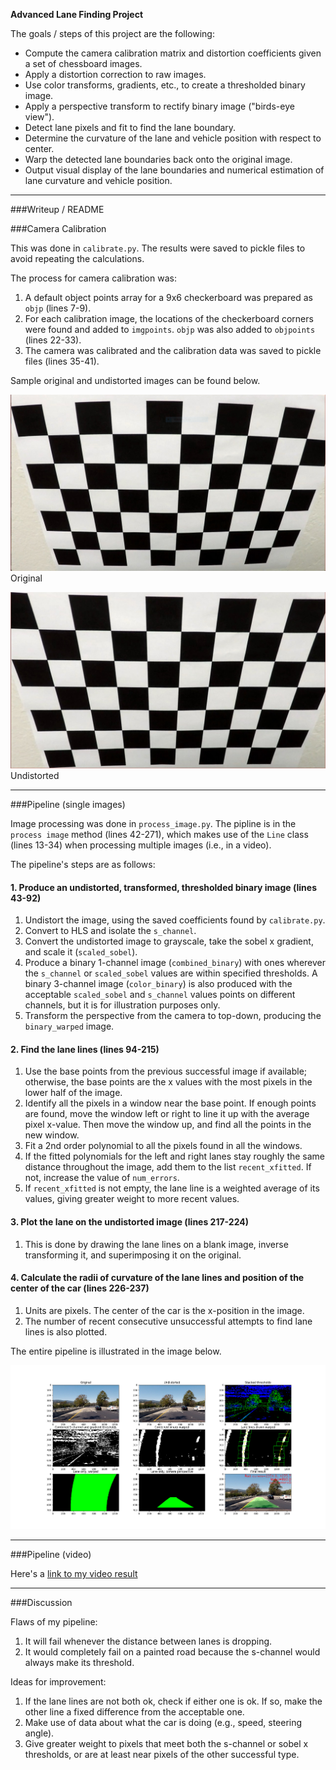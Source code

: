 **Advanced Lane Finding Project**

The goals / steps of this project are the following:

* Compute the camera calibration matrix and distortion coefficients given a set of chessboard images.
* Apply a distortion correction to raw images.
* Use color transforms, gradients, etc., to create a thresholded binary image.
* Apply a perspective transform to rectify binary image ("birds-eye view").
* Detect lane pixels and fit to find the lane boundary.
* Determine the curvature of the lane and vehicle position with respect to center.
* Warp the detected lane boundaries back onto the original image.
* Output visual display of the lane boundaries and numerical estimation of lane curvature and vehicle position.

[//]: # (Image References)

[image1]: ./output_images/cal_original.PNG "Original"
[image2]: ./output_images/cal_undist.PNG "Undistorted"
[image3]: ./output_images/pipeline.png "Pipeline"

---
###Writeup / README

###Camera Calibration

This was done in `calibrate.py`.  The results were saved to pickle files to avoid repeating the calculations.

The process for camera calibration was:
1. A default object points array for a 9x6 checkerboard was prepared as `objp` (lines 7-9).
2. For each calibration image, the locations of the checkerboard corners were found and added to `imgpoints`. `objp` was also added to `objpoints` (lines 22-33).
3. The camera was calibrated and the calibration data was saved to pickle files (lines 35-41).

Sample original and undistorted images can be found below.

![alt text][image1] Original

![alt text][image2] Undistorted

---

###Pipeline (single images)

Image processing was done in `process_image.py`. The pipline is in the `process image` method (lines 42-271), which makes use of the `Line` class (lines 13-34) when processing multiple images (i.e., in a video).

The pipeline's steps are as follows:
#### 1. Produce an undistorted, transformed, thresholded binary image (lines 43-92)
1. Undistort the image, using the saved coefficients found by `calibrate.py`.
2. Convert to HLS and isolate the `s_channel`.
3. Convert the undistorted image to grayscale, take the sobel x gradient, and scale it (`scaled_sobel`).
4. Produce a binary 1-channel image (`combined_binary`) with ones wherever the `s_channel` or `scaled_sobel` values are within specified thresholds.  A binary 3-channel image (`color_binary`) is also produced with the acceptable `scaled_sobel` and `s_channel` values points on different channels, but it is for illustration purposes only.
5. Transform the perspective from the camera to top-down, producing the `binary_warped` image.
#### 2. Find the lane lines (lines 94-215)
1. Use the base points from the previous successful image if available; otherwise, the base points are the x values with the most pixels in the lower half of the image.
2. Identify all the pixels in a window near the base point.  If enough points are found, move the window left or right to line it up with the average pixel x-value.  Then move the window up, and find all the points in the new window.
3. Fit a 2nd order polynomial to all the pixels found in all the windows.
4. If the fitted polynomials for the left and right lanes stay roughly the same distance throughout the image, add them to the list `recent_xfitted`.  If not, increase the value of `num_errors`.
5. If `recent_xfitted` is not empty, the lane line is a weighted average of its values, giving greater weight to more recent values.
#### 3. Plot the lane on the undistorted image (lines 217-224)
1. This is done by drawing the lane lines on a blank image, inverse transforming it, and superimposing it on the original.
#### 4. Calculate the radii of curvature of the lane lines and position of the center of the car (lines 226-237)
1. Units are pixels.  The center of the car is the x-position in the image.
2. The number of recent consecutive unsuccessful attempts to find lane lines is also plotted.

The entire pipeline is illustrated in the image below.

![alt text][image3]

---

###Pipeline (video)

Here's a [link to my video result](./project_output.mp4)

---

###Discussion

Flaws of my pipeline:
1. It will fail whenever the distance between lanes is dropping.
2. It would completely fail on a painted road because the s-channel would always make its threshold.

Ideas for improvement:
1. If the lane lines are not both ok, check if either one is ok.  If so, make the other line a fixed difference from the acceptable one.
2. Make use of data about what the car is doing (e.g., speed, steering angle).
3. Give greater weight to pixels that meet both the s-channel or sobel x thresholds, or are at least near pixels of the other successful type.

